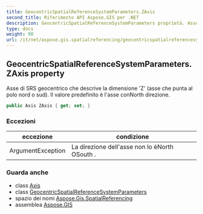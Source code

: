 ```yaml
---
title: GeocentricSpatialReferenceSystemParameters.ZAxis
second_title: Riferimento API Aspose.GIS per .NET
description: GeocentricSpatialReferenceSystemParameters proprietà. Asse di SRS geocentrico che descrive la dimensione Z asse che punta al polo nord o sud. Il valore predefinito è lasse conNorth direzione.
type: docs
weight: 90
url: /it/net/aspose.gis.spatialreferencing/geocentricspatialreferencesystemparameters/zaxis/
---
```

## GeocentricSpatialReferenceSystemParameters.ZAxis property

Asse di SRS geocentrico che descrive la dimensione 'Z' (asse che punta al polo nord o sud). Il valore predefinito è l'asse conNorth direzione.

```csharp
public Axis ZAxis { get; set; }
```

### Eccezioni

| eccezione | condizione |
| --- | --- |
| ArgumentException | La direzione dell'asse non lo èNorth OSouth . |

### Guarda anche

* class [Axis](../../axis/)
* class [GeocentricSpatialReferenceSystemParameters](../)
* spazio dei nomi [Aspose.Gis.SpatialReferencing](../../geocentricspatialreferencesystemparameters/)
* assemblea [Aspose.GIS](../../../)


